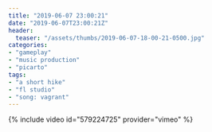 ```yaml
---
title: "2019-06-07 23:00:21"
date: "2019-06-07T23:00:21Z"
header:
  teaser: "/assets/thumbs/2019-06-07-18-00-21-0500.jpg"
categories:
- "gameplay"
- "music production"
- "picarto"
tags:
- "a short hike"
- "fl studio"
- "song: vagrant"
---
```

{% include video id="579224725" provider="vimeo" %}
